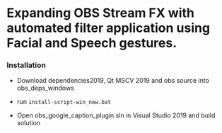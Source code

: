 # Expanding OBS Stream FX with automated filter application using Facial and Speech gestures.

### Installation

- Download dependencies2019, Qt MSCV 2019 and obs source into obs_deps_windows

- run `install-script-win_new.bat`

- Open obs_google_caption_plugin.sln in Visual Studio 2019 and build solution
